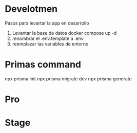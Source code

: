# Develotmen
Pasos para levartar la app en desarrollo
1. Levantar la base de datos
docker compose up -d
2. renombrar el .env.template a .env
3. reemplazar las variables de entorno

# Primas command
npx prisma init
npx prisma migrate dev
npx prisma generate

# Pro



# Stage